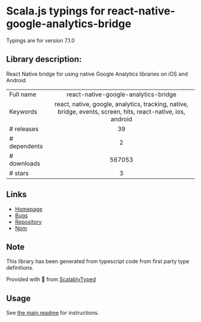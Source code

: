 
# Scala.js typings for react-native-google-analytics-bridge

Typings are for version 7.1.0

## Library description:
React Native bridge for using native Google Analytics libraries on iOS and Android

|                    |                 |
| ------------------ | :-------------: |
| Full name          | react-native-google-analytics-bridge |
| Keywords           | react, native, google, analytics, tracking, native, bridge, events, screen, hits, react-native, ios, android |
| # releases         | 39 |
| # dependents       | 2 |
| # downloads        | 567053 |
| # stars            | 3 |

## Links
- [Homepage](https://github.com/idehub/react-native-google-analytics-bridge#readme)
- [Bugs](https://github.com/idehub/react-native-google-analytics-bridge/issues)
- [Repository](https://github.com/idehub/react-native-google-analytics-bridge)
- [Npm](https://www.npmjs.com/package/react-native-google-analytics-bridge)
    


## Note
This library has been generated from typescript code from first party type definitions.

Provided with :purple_heart: from [ScalablyTyped](https://github.com/oyvindberg/ScalablyTyped)

## Usage
See [the main readme](../../readme.md) for instructions.


